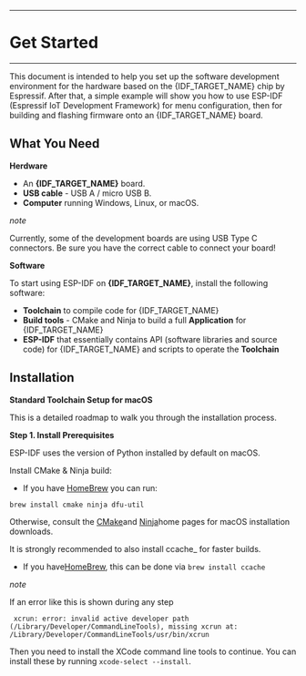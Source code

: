 ***********
Get Started
===========
***********
This document is intended to help you set up the software development environment for the hardware based on the {IDF_TARGET_NAME} chip by Espressif. After that, a simple example will show you how to use ESP-IDF (Espressif IoT Development Framework) for menu configuration, then for building and flashing firmware onto an {IDF_TARGET_NAME} board.


## What You Need


**Herdware**
* An **{IDF_TARGET_NAME}** board.
* **USB cable** - USB A / micro USB B.
* **Computer** running Windows, Linux, or macOS.

*note*

Currently, some of the development boards are using USB Type C connectors. Be sure you have the correct cable to connect your board!

**Software**

To start using ESP-IDF on **{IDF_TARGET_NAME}**, install the following software:

* **Toolchain** to compile code for {IDF_TARGET_NAME}
* **Build tools** - CMake and Ninja to build a full **Application** for {IDF_TARGET_NAME}
* **ESP-IDF** that essentially contains API (software libraries and source code) for {IDF_TARGET_NAME} and scripts to operate the **Toolchain**

## Installation

**Standard Toolchain Setup for macOS**

This is a detailed roadmap to walk you through the installation process.

**Step 1. Install Prerequisites**

ESP-IDF uses the version of Python installed by default on macOS.

Install CMake & Ninja build:

  - If you have [HomeBrew](https://brew.sh/) you can run:

```
brew install cmake ninja dfu-util
```
Otherwise, consult the [CMake](https://cmake.org/)and [Ninja](https://ninja-build.org/)home pages for macOS installation downloads.

It is strongly recommended to also install ccache_ for faster builds. 

  - If you have[HomeBrew](https://brew.sh/), this can be done via ``brew install ccache``

 *note*

 
   If an error like this is shown during any step

     xcrun: error: invalid active developer path (/Library/Developer/CommandLineTools), missing xcrun at: /Library/Developer/CommandLineTools/usr/bin/xcrun

   Then you need to install the XCode command line tools to continue. You can install these by running ``xcode-select --install``.
    

